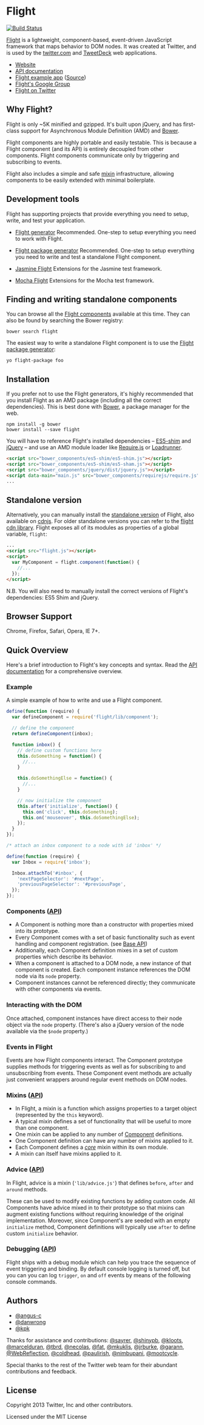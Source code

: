 # Flight

[![Build Status](https://travis-ci.org/flightjs/flight.png?branch=master)](http://travis-ci.org/flightjs/flight)

[Flight](http://flightjs.github.io/) is a lightweight, component-based,
event-driven JavaScript framework that maps behavior to DOM nodes. It was
created at Twitter, and is used by the [twitter.com](https://twitter.com/) and
[TweetDeck](https://tweetdeck.twitter.com/) web applications.

* [Website](http://flightjs.github.io/)
* [API documentation](doc/README.md)
* [Flight example app](http://flightjs.github.io/example-app/) ([Source](https://github.com/flightjs/example-app))
* [Flight's Google Group](https://groups.google.com/forum/?fromgroups#!forum/twitter-flight)
* [Flight on Twitter](https://twitter.com/flight)


## Why Flight?

Flight is only ~5K minified and gzipped. It's built upon jQuery, and has
first-class support for Asynchronous Module Definition (AMD) and [Bower](http://bower.io/).

Flight components are highly portable and easily testable. This is because a
Flight component (and its API) is entirely decoupled from other components.
Flight components communicate only by triggering and subscribing to events.

Flight also includes a simple and safe
[mixin](https://javascriptweblog.wordpress.com/2011/05/31/a-fresh-look-at-javascript-mixins/)
infrastructure, allowing components to be easily extended with minimal
boilerplate.


## Development tools

Flight has supporting projects that provide everything you need to setup,
write, and test your application.

* [Flight generator](https://github.com/flightjs/generator-flight/)
  Recommended. One-step to setup everything you need to work with Flight.

* [Flight package generator](https://github.com/flightjs/generator-flight-package/)
  Recommended. One-step to setup everything you need to write and test a
  standalone Flight component.

* [Jasmine Flight](https://github.com/flightjs/jasmine-flight/)
  Extensions for the Jasmine test framework.

* [Mocha Flight](https://github.com/flightjs/mocha-flight/)
  Extensions for the Mocha test framework.


## Finding and writing standalone components

You can browse all the [Flight components](http://flight-components.jit.su)
available at this time. They can also be found by searching the Bower registry:

```
bower search flight
```

The easiest way to write a standalone Flight component is to use the [Flight
package generator](https://github.com/flightjs/generator-flight-package/):

```
yo flight-package foo
```


## Installation

If you prefer not to use the Flight generators, it's highly recommended that
you install Flight as an AMD package (including all the correct dependencies).
This is best done with [Bower](http://bower.io/), a package manager for the web.

```
npm install -g bower
bower install --save flight
```

You will have to reference Flight's installed dependencies –
[ES5-shim](https://github.com/kriskowal/es5-shim) and
[jQuery](http://jquery.com) – and use an AMD module loader like
[Require.js](http://requirejs.org/) or
[Loadrunner](https://github.com/danwrong/loadrunner).

```html
<script src="bower_components/es5-shim/es5-shim.js"></script>
<script src="bower_components/es5-shim/es5-sham.js"></script>
<script src="bower_components/jquery/dist/jquery.js"></script>
<script data-main="main.js" src="bower_components/requirejs/require.js"></script>
...
```

## Standalone version

Alternatively, you can manually install the [standalone
version](http://flightjs.github.io/release/latest/flight.js) of Flight, also
available on [cdnjs](http://cdnjs.com/#flight). For older standalone versions you can refer to the [flight cdn library](https://cdnjs.com/libraries/flight). Flight exposes all of its modules as
properties of a global variable, `flight`:

```html
...
<script src="flight.js"></script>
<script>
  var MyComponent = flight.component(function() {
    //...
  });
</script>
```

N.B. You will also need to manually install the correct versions of Flight's
dependencies: ES5 Shim and jQuery.

## Browser Support

Chrome, Firefox, Safari, Opera, IE 7+.

## Quick Overview

Here's a brief introduction to Flight's key concepts and syntax. Read the [API
documentation](doc) for a comprehensive overview.

### Example

A simple example of how to write and use a Flight component.

```js
define(function (require) {
  var defineComponent = require('flight/lib/component');

  // define the component
  return defineComponent(inbox);

  function inbox() {
    // define custom functions here
    this.doSomething = function() {
      //...
    }

    this.doSomethingElse = function() {
      //...
    }

    // now initialize the component
    this.after('initialize', function() {
      this.on('click', this.doSomething);
      this.on('mouseover', this.doSomethingElse);
    });
  }
});
```

```js
/* attach an inbox component to a node with id 'inbox' */

define(function (require) {
  var Inbox = require('inbox');

  Inbox.attachTo('#inbox', {
    'nextPageSelector': '#nextPage',
    'previousPageSelector': '#previousPage',
  });
});
```

### Components ([API](doc/component_api.md))

- A Component is nothing more than a constructor with properties mixed into its prototype.
- Every Component comes with a set of basic functionality such as event handling and component registration.
(see [Base API](doc/base_api.md))
- Additionally, each Component definition mixes in a set of custom properties which describe its behavior.
- When a component is attached to a DOM node, a new instance of that component is created. Each component
instance references the DOM node via its `node` property.
- Component instances cannot be referenced directly; they communicate with other components via events.

### Interacting with the DOM

Once attached, component instances have direct access to their node object via the `node` property. (There's
also a jQuery version of the node available via the `$node` property.)

### Events in Flight

Events are how Flight components interact. The Component prototype supplies methods for triggering events as
well as for subscribing to and unsubscribing from events. These Component event methods are actually just convenient
wrappers around regular event methods on DOM nodes.

### Mixins ([API](doc/mixin_api.md))

- In Flight, a mixin is a function which assigns properties to a target object (represented by the `this`
keyword).
- A typical mixin defines a set of functionality that will be useful to more than one component.
- One mixin can be applied to any number of [Component](#components) definitions.
- One Component definition can have any number of mixins applied to it.
- Each Component defines a [*core*](#core_mixin) mixin within its own module.
- A mixin can itself have mixins applied to it.

### Advice ([API](doc/advice_api.md))

In Flight, advice is a mixin (`'lib/advice.js'`) that defines `before`, `after` and `around` methods.

These can be used to modify existing functions by adding custom code. All Components have advice mixed in to
their prototype so that mixins can augment existing functions without requiring knowledge
of the original implementation. Moreover, since Component's are seeded with an empty `initialize` method,
Component definitions will typically use `after` to define custom `initialize` behavior.

### Debugging ([API](doc/debug_api.md))

Flight ships with a debug module which can help you trace the sequence of event triggering and binding. By default
console logging is turned off, but you can you can log `trigger`, `on` and `off` events by means of the following console
commands.

## Authors

+ [@angus-c](http://github.com/angus-c)
+ [@danwrong](http://github.com/danwrong)
+ [@kpk](http://github.com/kennethkufluk)

Thanks for assistance and contributions:
[@sayrer](https://github.com/sayrer),
[@shinypb](https://github.com/shinypb),
[@kloots](https://github.com/kloots),
[@marcelduran](https://github.com/marcelduran),
[@tbrd](https://github.com/tbrd),
[@necolas](https://github.com/necolas),
[@fat](https://github.com/fat),
[@mkuklis](https://github.com/mkuklis),
[@jrburke](https://github.com/jrburke),
[@garann](https://github.com/garann),
[@WebReflection](https://github.com/WebReflection),
[@coldhead](https://github.com/coldhead),
[@paulirish](https://github.com/paulirish),
[@nimbupani](https://github.com/nimbupani),
[@mootcycle](https://github.com/mootcycle).

Special thanks to the rest of the Twitter web team for their abundant
contributions and feedback.


## License

Copyright 2013 Twitter, Inc and other contributors.

Licensed under the MIT License
